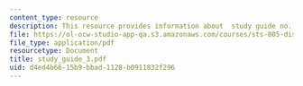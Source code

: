 ```yaml
---
content_type: resource
description: This resource provides information about  study guide no. 3.
file: https://ol-ocw-studio-app-qa.s3.amazonaws.com/courses/sts-005-disease-and-society-in-america-fall-2005/d4ed4b6615b9bbad1128b0911832f296_study_guide_3.pdf
file_type: application/pdf
resourcetype: Document
title: study_guide_3.pdf
uid: d4ed4b66-15b9-bbad-1128-b0911832f296
---
```

